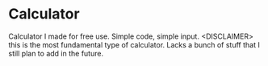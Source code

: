 # Calculator
Calculator I made for free use. Simple code, simple input. &lt;DISCLAIMER> this is the most fundamental type of calculator. Lacks a bunch of stuff that I still plan to add in the future.
